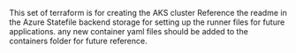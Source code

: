 This set of terraform is for creating the AKS cluster
Reference the readme in the Azure Statefile backend storage for setting up the runner files for future applications. 
any new container yaml files should be added to the containers folder for future reference. 
